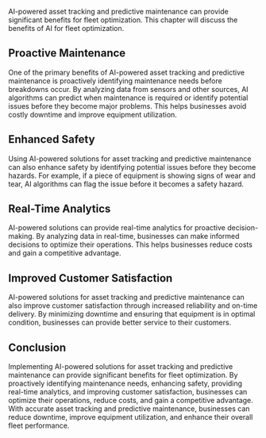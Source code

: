 
AI-powered asset tracking and predictive maintenance can provide significant benefits for fleet optimization. This chapter will discuss the benefits of AI for fleet optimization.

Proactive Maintenance
---------------------

One of the primary benefits of AI-powered asset tracking and predictive maintenance is proactively identifying maintenance needs before breakdowns occur. By analyzing data from sensors and other sources, AI algorithms can predict when maintenance is required or identify potential issues before they become major problems. This helps businesses avoid costly downtime and improve equipment utilization.

Enhanced Safety
---------------

Using AI-powered solutions for asset tracking and predictive maintenance can also enhance safety by identifying potential issues before they become hazards. For example, if a piece of equipment is showing signs of wear and tear, AI algorithms can flag the issue before it becomes a safety hazard.

Real-Time Analytics
-------------------

AI-powered solutions can provide real-time analytics for proactive decision-making. By analyzing data in real-time, businesses can make informed decisions to optimize their operations. This helps businesses reduce costs and gain a competitive advantage.

Improved Customer Satisfaction
------------------------------

AI-powered solutions for asset tracking and predictive maintenance can also improve customer satisfaction through increased reliability and on-time delivery. By minimizing downtime and ensuring that equipment is in optimal condition, businesses can provide better service to their customers.

Conclusion
----------

Implementing AI-powered solutions for asset tracking and predictive maintenance can provide significant benefits for fleet optimization. By proactively identifying maintenance needs, enhancing safety, providing real-time analytics, and improving customer satisfaction, businesses can optimize their operations, reduce costs, and gain a competitive advantage. With accurate asset tracking and predictive maintenance, businesses can reduce downtime, improve equipment utilization, and enhance their overall fleet performance.
